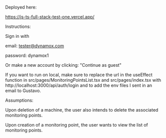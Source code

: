 Deployed here:

https://js-ts-full-stack-test-one.vercel.app/

Instructions:

Sign in with

email: tester@dynamox.com

password: dynamox1

Or make a new account by clicking: "Continue as guest"

If you want to run on local, make sure to replace the url in the useEffect function in src/pages/MonitoringPointsList.tsx and src/pages/index.tsx with http://localhost:3000/api/auth/login and to add the env files I sent in an email to Gustavo.

Assumptions:

Upon deletion of a machine, the user also intends to delete the associated monitoring points.

Upon creation of a monitoring point, the user wants to view the list of monitoring points.
